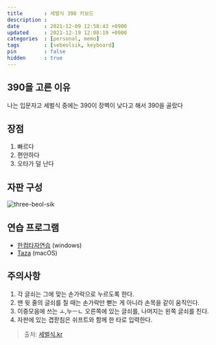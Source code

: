 ```yaml
---
title       : 세벌식 390 키보드
description : 
date        : 2021-12-09 12:58:43 +0900
updated     : 2021-12-19 12:08:19 +0900
categories  : [personal, memo]
tags        : [sebeolsik, keyboard]
pin         : false
hidden      : true
---
```


## 390을 고른 이유
나는 입문자고 세벌식 중에는 390이 장벽이 낮다고 해서 390을 골랐다

## 장점 
1. 빠르다
2. 편안하다
3. 오타가 덜 난다

## 자판 구성
![three-beol-sik](https://user-images.githubusercontent.com/39648594/146661989-9073339a-4610-47f7-9ac9-0455a489e8a7.png)

## 연습 프로그램
- [한컴타자연습](https://www.hancom.com/hanfriends/friendsTyping.do) (windows)
- [Taza](https://apps.apple.com/kr/app/taza/id452941048?mt=12) (macOS)

## 주의사항 
1. 각 글쇠는 그에 맞는 손가락으로 누르도록 한다. 
2. 맨 윗 줄의 글쇠를 칠 때는 손가락만 뻗는 게 아니라 손목을 같이 움직인다.
3. 이중모음에 쓰는 ㅗ,누ㅡㄴ 오른쪽에 있는 글쇠를, 나머지는 왼쪽 글쇠를 친다.
4. 자판에 있는 겹팓침은 쉬프트와 함께 한 타로 입력한다. 
   
> 출처: [세벌식.kr](https://xn--pk3bl9feqb.kr/)

